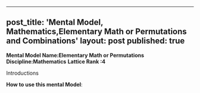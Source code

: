 
---
post_title: 'Mental Model, Mathematics,Elementary Math or Permutations and Combinations'
layout: post
published: true
---

**Mental Model Name:Elementary Math or Permutations**
**Discipline:Mathematics** 
**Lattice Rank :4**

Introductions

**__How to use this mental Model__**: